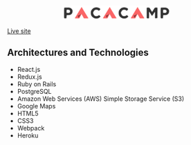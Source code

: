 <div align="center">
  <img width="250px" src="app/assets/images/pacacamp.png" >
</div>

[Live site](http://pacacamp.herokuapp.com/#/)

## Architectures and Technologies
- React.js
- Redux.js
- Ruby on Rails
- PostgreSQL
- Amazon Web Services (AWS) Simple Storage Service (S3)
- Google Maps
- HTML5
- CSS3
- Webpack 
- Heroku